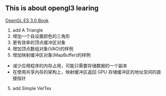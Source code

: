 ## This is about opengl3 learing ##
[OpenGL ES 3.0 Book](#https://github.com/danginsburg/opengles3-book)
1. add A Triangle
2. 增加一个自设置颜色的三角形
2. 更有效率的顶点缓冲区对象
3. 增加顶点数组对象(VAO)的样例
4. 增加映射缓冲区对象(MapBuffer)的样例
- 减少应用程序的内存占用，可能只需要存储数据的一个副本
- 在使用共享内存的架构上，映射缓冲区返回 GPU 存储缓冲区的地址空间的直接指针
5. add Simple VerTex